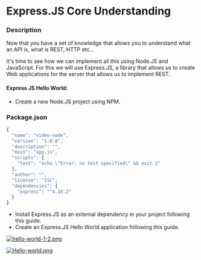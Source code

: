 # Express.JS Core Understanding

### Description

Now that you have a set of knowledge that allows you to understand what an API is, what is REST, HTTP etc...

It's time to see how we can implement all this using Node.JS and JavaScript. For this we will use Express.JS, a library that allows us to create Web applications for the server that allows us to implement REST.

#### Express JS Hello World:

- Create a new Node.JS project using NPM.

### Package.json
``` JavaScript
{
  "name": "video-node",
  "version": "1.0.0",
  "description": "",
  "main": "app.js",
  "scripts": {
    "test": "echo \"Error: no test specified\" && exit 1"
  },
  "author": "",
  "license": "ISC",
  "dependencies": {
    "express": "^4.18.2"
  }
}
```


- Install Express.JS as an external dependency in your project following this guide.
- Create an Express.JS Hello World application following this guide.

[![hello-world-1-2.png](https://i.postimg.cc/mDjRnrxv/hello-world-1-2.png)](https://postimg.cc/9RDvRCQb)

[![Hello-world.png](https://i.postimg.cc/tT374bKk/Hello-world.png)](https://postimg.cc/mzrTmv21)


